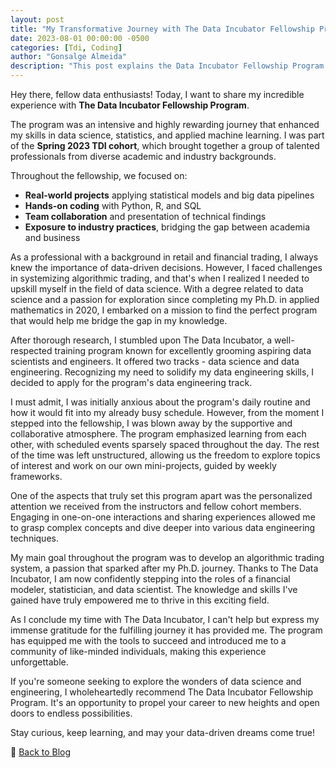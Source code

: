 ```yaml
---
layout: post
title: "My Transformative Journey with The Data Incubator Fellowship Program"
date: 2023-08-01 00:00:00 -0500
categories: [Tdi, Coding]
author: "Gonsalge Almeida"
description: "This post explains the Data Incubator Fellowship Program of the Spring/2023 TDI cohort."
---
```


Hey there, fellow data enthusiasts! Today, I want to share my incredible experience with **The Data Incubator Fellowship Program**.

The program was an intensive and highly rewarding journey that enhanced my skills in data science, statistics, and applied machine learning. I was part of the **Spring 2023 TDI cohort**, which brought together a group of talented professionals from diverse academic and industry backgrounds.

Throughout the fellowship, we focused on:

- **Real-world projects** applying statistical models and big data pipelines  
- **Hands-on coding** with Python, R, and SQL  
- **Team collaboration** and presentation of technical findings  
- **Exposure to industry practices**, bridging the gap between academia and business  

As a professional with a background in retail and financial trading, I always knew the importance of data-driven decisions. However, I faced challenges in systemizing algorithmic trading, and that's when I realized I needed to upskill myself in the field of data science. With a degree related to data science and a passion for exploration since completing my Ph.D. in applied mathematics in 2020, I embarked on a mission to find the perfect program that would help me bridge the gap in my knowledge.

After thorough research, I stumbled upon The Data Incubator, a well-respected training program known for excellently grooming aspiring data scientists and engineers. It offered two tracks - data science and data engineering. Recognizing my need to solidify my data engineering skills, I decided to apply for the program's data engineering track.

I must admit, I was initially anxious about the program's daily routine and how it would fit into my already busy schedule. However, from the moment I stepped into the fellowship, I was blown away by the supportive and collaborative atmosphere. The program emphasized learning from each other, with scheduled events sparsely spaced throughout the day. The rest of the time was left unstructured, allowing us the freedom to explore topics of interest and work on our own mini-projects, guided by weekly frameworks.

One of the aspects that truly set this program apart was the personalized attention we received from the instructors and fellow cohort members. Engaging in one-on-one interactions and sharing experiences allowed me to grasp complex concepts and dive deeper into various data engineering techniques.

My main goal throughout the program was to develop an algorithmic trading system, a passion that sparked after my Ph.D. journey. Thanks to The Data Incubator, I am now confidently stepping into the roles of a financial modeler, statistician, and data scientist. The knowledge and skills I've gained have truly empowered me to thrive in this exciting field.

As I conclude my time with The Data Incubator, I can't help but express my immense gratitude for the fulfilling journey it has provided me. The program has equipped me with the tools to succeed and introduced me to a community of like-minded individuals, making this experience unforgettable.

If you're someone seeking to explore the wonders of data science and engineering, I wholeheartedly recommend The Data Incubator Fellowship Program. It's an opportunity to propel your career to new heights and open doors to endless possibilities.

Stay curious, keep learning, and may your data-driven dreams come true!

🔗 [Back to Blog](/blog/)
